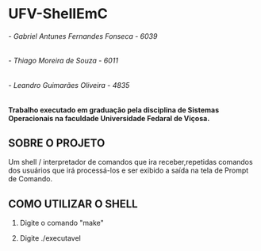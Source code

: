 # UFV-ShellEmC
###### - Gabriel Antunes Fernandes Fonseca - 6039
###### - Thiago Moreira de Souza - 6011
###### - Leandro Guimarães Oliveira - 4835

#### Trabalho executado em graduação pela disciplina de Sistemas Operacionais na faculdade Universidade Fedaral de Viçosa.

## SOBRE O PROJETO
 Um shell / interpretador de comandos que ira receber,repetidas comandos dos usuários que irá processá-los e ser exibido a saída na tela de Prompt de Comando.
 
## COMO UTILIZAR O SHELL

1) Digite o comando "make"

2) Digite ./executavel

